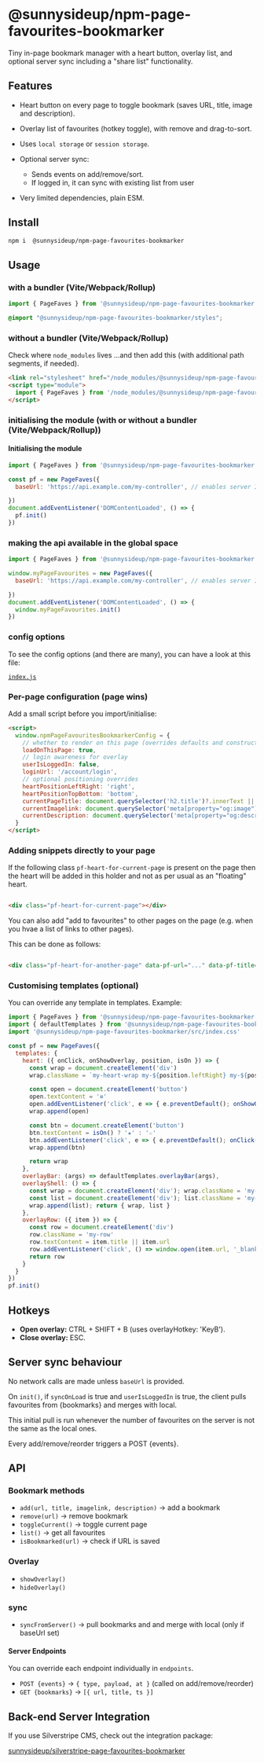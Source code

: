 # @sunnysideup/npm-page-favourites-bookmarker

Tiny in-page bookmark manager with a heart button, overlay list, and optional server sync including a "share list" functionality.

## Features

- Heart button on every page to toggle bookmark (saves URL, title, image and description).
- Overlay list of favourites (hotkey toggle), with remove and drag-to-sort.
- Uses `local storage` or `session storage`.
- Optional server sync:
  - Sends events on add/remove/sort.
  - If logged in, it can sync with existing list from user

- Very limited dependencies, plain ESM.

## Install

```bash
npm i  @sunnysideup/npm-page-favourites-bookmarker
```

## Usage

### with a bundler (Vite/Webpack/Rollup)

```js
import { PageFaves } from '@sunnysideup/npm-page-favourites-bookmarker';
```

```scss
@import "@sunnysideup/npm-page-favourites-bookmarker/styles";
```

### without a bundler (Vite/Webpack/Rollup)

Check where `node_modules` lives ...and then add this (with additional path segments, if needed).

```html
<link rel="stylesheet" href="/node_modules/@sunnysideup/npm-page-favourites-bookmarker/src/index.css">
<script type="module">
  import { PageFaves } from '/node_modules/@sunnysideup/npm-page-favourites-bookmarker/src/index.js'
</script>

```

### initialising the module (with or without a bundler (Vite/Webpack/Rollup))

#### Initialising the module

```js
import { PageFaves } from '@sunnysideup/npm-page-favourites-bookmarker'

const pf = new PageFaves({
  baseUrl: 'https://api.example.com/my-controller', // enables server I/O

})
document.addEventListener('DOMContentLoaded', () => {
  pf.init()
})

```

### making the api available in the global space

```js
import { PageFaves } from '@sunnysideup/npm-page-favourites-bookmarker'

window.myPageFavourites = new PageFaves({
  baseUrl: 'https://api.example.com/my-controller', // enables server I/O

})
document.addEventListener('DOMContentLoaded', () => {
  window.myPageFavourites.init()
})
```

### config options

To see the config options (and there are many), you can have a look at this file:

[`index.js`](src/index.js)


### Per-page configuration (page wins)

Add a small script before you import/initialise:

```html
<script>
  window.npmPageFavouritesBookmarkerConfig = {
    // whether to render on this page (overrides defaults and constructor opts)
    loadOnThisPage: true,
    // login awareness for overlay
    userIsLoggedIn: false,
    loginUrl: '/account/login',
    // optional positioning overrides
    heartPositionLeftRight: 'right',
    heartPositionTopBottom: 'bottom',
    currentPageTitle: document.querySelector('h2.title')?.innerText || ''
    currentImagelink: document.querySelector('meta[property="og:image"]')?.content || ''
    currentDescription: document.querySelector('meta[property="og:description"]')?.content || ''
  }
</script>

```

### Adding snippets directly to your page

If the following class `pf-heart-for-current-page` is present on the page then the heart will be added in this holder
and not as per usual as an "floating" heart.

```html

<div class="pf-heart-for-current-page"></div>

```

You can also add "add to favourites" to other pages on the page (e.g. when you hvae a list of links to other pages).

This can be done as follows:

```html

<div class="pf-heart-for-another-page" data-pf-url="..." data-pf-title="..." data-pf-description="..." data-pf-imagelink="..." ></div>

```

### Customising templates (optional)

You can override any template in templates. Example:

```js
import { PageFaves } from '@sunnysideup/npm-page-favourites-bookmarker'
import { defaultTemplates } from '@sunnysideup/npm-page-favourites-bookmarker/src/ui/templates.js'
import '@sunnysideup/npm-page-favourites-bookmarker/src/index.css'

const pf = new PageFaves({
  templates: {
    heart: ({ onClick, onShowOverlay, position, isOn }) => {
      const wrap = document.createElement('div')
      wrap.className = `my-heart-wrap my-${position.leftRight} my-${position.topBottom}`

      const open = document.createElement('button')
      open.textContent = '≡'
      open.addEventListener('click', e => { e.preventDefault(); onShowOverlay() })
      wrap.append(open)

      const btn = document.createElement('button')
      btn.textContent = isOn() ? '★' : '☆'
      btn.addEventListener('click', e => { e.preventDefault(); onClick() })
      wrap.append(btn)

      return wrap
    },
    overlayBar: (args) => defaultTemplates.overlayBar(args),
    overlayShell: () => {
      const wrap = document.createElement('div'); wrap.className = 'my-overlay'
      const list = document.createElement('div'); list.className = 'my-overlay-list'
      wrap.append(list); return { wrap, list }
    },
    overlayRow: ({ item }) => {
      const row = document.createElement('div')
      row.className = 'my-row'
      row.textContent = item.title || item.url
      row.addEventListener('click', () => window.open(item.url, '_blank'))
      return row
    }
  }
})
pf.init()
```

## Hotkeys

- **Open overlay:** CTRL + SHIFT + B (uses overlayHotkey: 'KeyB').
- **Close overlay:** ESC.

## Server sync behaviour

No network calls are made unless `baseUrl` is provided.

On `init()`, if `syncOnLoad` is true and `userIsLoggedIn` is true, the client pulls favourites from {bookmarks} and merges with local.

This initial pull is run whenever the number of favourites on the server is not the same as the local ones. 

Every add/remove/reorder triggers a POST {events}.


## API

### Bookmark methods

- `add(url, title, imagelink, description)` → add a bookmark
- `remove(url)` → remove bookmark
- `toggleCurrent()` → toggle current page
- `list()` → get all favourites
- `isBookmarked(url)` → check if URL is saved

### Overlay

- `showOverlay()`  
- `hideOverlay()`  

### sync

- `syncFromServer()` → pull bookmarks and and merge with local (only if baseUrl set)

#### Server Endpoints

You can override each endpoint individually in `endpoints`.

- `POST {events}` → `{ type, payload, at }` (called on add/remove/reorder)  
- `GET {bookmarks}` → `[{ url, title, ts }]`  

## Back-end Server Integration

If you use Silverstripe CMS, check out the integration package:

[sunnysideup/silverstripe-page-favourites-bookmarker](https://github.com/sunnysideup/silverstripe-page-favourites-bookmarker)
